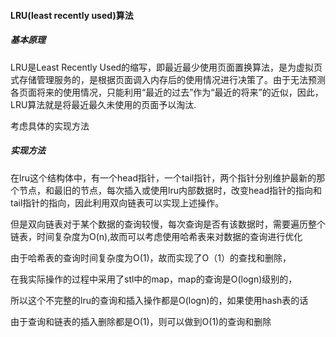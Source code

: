 #### LRU(least recently used)算法

##### 基本原理

LRU是Least Recently Used的缩写，即最近最少使用页面置换算法，是为虚拟页式存储管理服务的，是根据页面调入内存后的使用情况进行决策了。由于无法预测各页面将来的使用情况，只能利用“最近的过去”作为“最近的将来”的近似，因此，LRU算法就是将最近最久未使用的页面予以淘汰.

考虑具体的实现方法

##### 实现方法

在lru这个结构体中，有一个head指针，一个tail指针，两个指针分别维护最新的那个节点，和最旧的节点，每次插入或使用lru内部数据时，改变head指针的指向和tail指针的指向，因此利用双向链表可以实现上述操作。

但是双向链表对于某个数据的查询较慢，每次查询是否有该数据时，需要遍历整个链表，时间复杂度为O(n),故而可以考虑使用哈希表来对数据的查询进行优化

由于哈希表的查询时间复杂度为O(1)，故而实现了O（1）的查找和删除，

在我实际操作的过程中采用了stl中的map，map的查询是O(logn)级别的，

所以这个不完整的lru的查询和插入操作都是O(logn)的，如果使用hash表的话

由于查询和链表的插入删除都是O(1)，则可以做到O(1)的查询和删除

